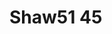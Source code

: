 <a name="material" />

# Shaw51 45
<script type="application/ld+json">
  {
    "@context": "https://schema.org/",
    "@type": "ChemicalSubstance",
    "http://purl.org/dc/terms/conformsTo":
      {
        "@type": "CreativeWork",
        "@id": "https://bioschemas.org/profiles/ChemicalSubstance/0.4-RELEASE/"
      },
    "@id": "https://egonw.github.io/nanowiki/nanowiki75.html#material",
    "name": "Shaw51 45",
    "sameAs: "http://127.0.0.1/mediawiki/index.php/Special:URIResolver/Shaw51_45"
  }
</script>

